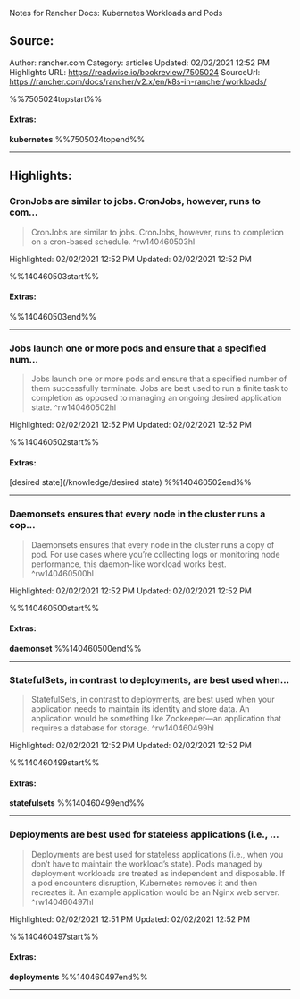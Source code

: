 Notes for Rancher Docs: Kubernetes Workloads and Pods

## Source:
Author: rancher.com
Category: articles
Updated: 02/02/2021 12:52 PM
Highlights URL: https://readwise.io/bookreview/7505024
SourceUrl: https://rancher.com/docs/rancher/v2.x/en/k8s-in-rancher/workloads/

%%7505024topstart%%
#### Extras:
**kubernetes**
%%7505024topend%%


 
-----
 ## Highlights:

### CronJobs are similar to jobs. CronJobs, however, runs to com...
>CronJobs are similar to jobs. CronJobs, however, runs to completion on a cron-based schedule. ^rw140460503hl


Highlighted: 02/02/2021 12:52 PM
Updated: 02/02/2021 12:52 PM

%%140460503start%%
#### Extras:

%%140460503end%%



------

### Jobs launch one or more pods and ensure that a specified num...
>Jobs launch one or more pods and ensure that a specified number of them successfully terminate. Jobs are best used to run a finite task to completion as opposed to managing an ongoing desired application state. ^rw140460502hl


Highlighted: 02/02/2021 12:52 PM
Updated: 02/02/2021 12:52 PM

%%140460502start%%
#### Extras:
[desired state](/knowledge/desired state)
%%140460502end%%



------

### Daemonsets ensures that every node in the cluster runs a cop...
>Daemonsets ensures that every node in the cluster runs a copy of pod. For use cases where you’re collecting logs or monitoring node performance, this daemon-like workload works best. ^rw140460500hl


Highlighted: 02/02/2021 12:52 PM
Updated: 02/02/2021 12:52 PM

%%140460500start%%
#### Extras:
**daemonset**
%%140460500end%%



------

### StatefulSets, in contrast to deployments, are best used when...
>StatefulSets, in contrast to deployments, are best used when your application needs to maintain its identity and store data. An application would be something like Zookeeper—an application that requires a database for storage. ^rw140460499hl


Highlighted: 02/02/2021 12:52 PM
Updated: 02/02/2021 12:52 PM

%%140460499start%%
#### Extras:
**statefulsets**
%%140460499end%%



------

### Deployments are best used for stateless applications (i.e., ...
>Deployments are best used for stateless applications (i.e., when you don’t have to maintain the workload’s state). Pods managed by deployment workloads are treated as independent and disposable. If a pod encounters disruption, Kubernetes removes it and then recreates it. An example application would be an Nginx web server. ^rw140460497hl


Highlighted: 02/02/2021 12:51 PM
Updated: 02/02/2021 12:52 PM

%%140460497start%%
#### Extras:
**deployments**
%%140460497end%%



------

